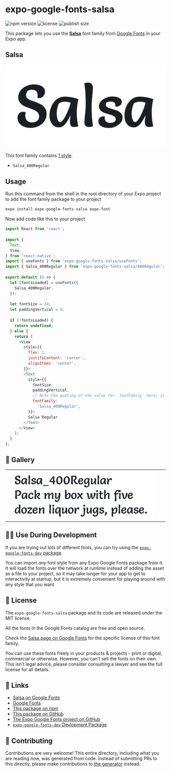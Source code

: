 # expo-google-fonts-salsa

![npm version](https://flat.badgen.net/npm/v/expo-google-fonts-salsa)
![license](https://flat.badgen.net/github/license/expo/google-fonts)
![publish size](https://flat.badgen.net/packagephobia/install/expo-google-fonts-salsa)

This package lets you use the [**Salsa**](https://fonts.google.com/specimen/Salsa) font family from [Google Fonts](https://fonts.google.com/) in your Expo app.

## Salsa

![Salsa](./font-family.png)

This font family contains [1 style](#-gallery).

- `Salsa_400Regular`

## Usage

Run this command from the shell in the root directory of your Expo project to add the font family package to your project
```sh
expo install expo-google-fonts-salsa expo-font
```

Now add code like this to your project
```js
import React from 'react';

import {
  Text,
  View,
} from 'react-native';
import { useFonts } from 'expo-google-fonts-salsa/useFonts';
import { Salsa_400Regular } from 'expo-google-fonts-salsa/400Regular';

export default () => {
  let [fontsLoaded] = useFonts({
    Salsa_400Regular,
  });

  let fontSize = 24;
  let paddingVertical = 6;

  if (!fontsLoaded) {
    return undefined;
  } else {
    return (
      <View
        style={{
          flex: 1,
          justifyContent: 'center',
          alignItems: 'center',
        }}>
        <Text
          style={{
            fontSize,
            paddingVertical,
            // Note the quoting of the value for `fontFamily` here; it expects a string!
            fontFamily:
              'Salsa_400Regular',
          }}>
          Salsa Regular
        </Text>
      </View>
    );
  }
};

```

## 🔡 Gallery


||||
|-|-|-|
|![Salsa_400Regular](.//400Regular/Salsa_400Regular.ttf.png)||||


## 👩‍💻 Use During Development

If you are trying out lots of different fonts, you can try using the [`expo-google-fonts-dev` package](https://github.com/freeboub/google-fonts/tree/master/font-packages/dev#readme).

You can import *any* font style from any Expo Google Fonts package from it. It will load the fonts
over the network at runtime instead of adding the asset as a file to your project, so it may take longer
for your app to get to interactivity at startup, but it is extremely convenient
for playing around with any style that you want.

## 📖 License

The `expo-google-fonts-salsa` package and its code are released under the MIT license.

All the fonts in the Google Fonts catalog are free and open source.

Check the [Salsa page on Google Fonts](https://fonts.google.com/specimen/Salsa) for the specific license of this font family.

You can use these fonts freely in your products & projects - print or digital, commercial or otherwise. However, you can't sell the fonts on their own. This isn't legal advice, please consider consulting a lawyer and see the full license for all details.

## 🔗 Links

- [Salsa on Google Fonts](https://fonts.google.com/specimen/Salsa)
- [Google Fonts](https://fonts.google.com/)
- [This package on npm](https://www.npmjs.com/package/expo-google-fonts-salsa)
- [This package on GitHub](https://github.com/freeboub/google-fonts/tree/master/font-packages/salsa)
- [The Expo Google Fonts project on GitHub](https://github.com/freeboub/google-fonts)
- [`expo-google-fonts-dev` Devlopment Package](https://github.com/freeboub/google-fonts/tree/master/font-packages/dev)

## 🤝 Contributing

Contributions are very welcome! This entire directory, including what you are reading now, was generated from code. Instead of submitting PRs to this directly, please make contributions to [the generator](https://github.com/freeboub/google-fonts/tree/master/packages/generator) instead.
